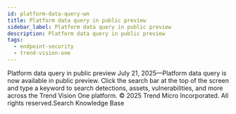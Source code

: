 ```yaml
---
id: platform-data-query-wn
title: Platform data query in public preview
sidebar_label: Platform data query in public preview
description: Platform data query in public preview
tags:
  - endpoint-security
  - trend-vision-one
---
```


 Platform data query in public preview July 21, 2025—Platform data query is now available in public preview. Click the search bar at the top of the screen and type a keyword to search detections, assets, vulnerabilities, and more across the Trend Vision One platform. © 2025 Trend Micro Incorporated. All rights reserved.Search Knowledge Base